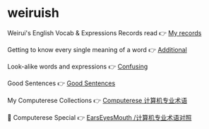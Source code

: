 # weiruish
Weirui's English Vocab & Expressions Records
read 👉 [My records](https://github.com/weirui-kong/weiruish/blob/main/main.md)

Getting to know every single meaning of a word 👉 [Additional](https://github.com/weirui-kong/weiruish/blob/main/additional.md)

Look-alike words and expressions 👉 [Confusing](https://github.com/weirui-kong/weiruish/blob/main/confusing.md)

Good Sentences 👉 [Good Sentences](https://github.com/weirui-kong/weiruish/blob/main/good_sentences.md)

My Computerese Collections 👉 [Computerese 计算机专业术语](https://github.com/weirui-kong/weiruish/blob/main/computerese.md)


🌟 Computerese Special 👉 [EarsEyesMouth /计算机专业术语对照](https://github.com/EarsEyesMouth/computerese-cross-references/blob/master/README.md)